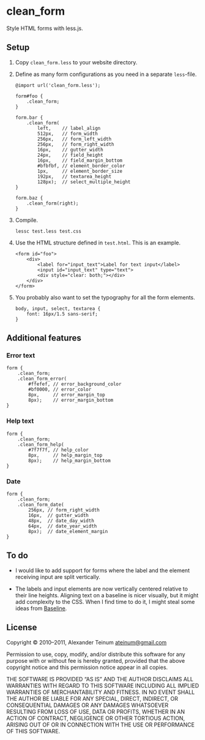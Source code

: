 # clean_form

Style HTML forms with less.js.

## Setup

1. Copy `clean_form.less` to your website directory.

2. Define as many form configurations as you need in a separate `less`-file.

       @import url('clean_form.less');

       form#foo {
           .clean_form;
       }

       form.bar {
           .clean_form(
               left,    // label_align
               512px,   // form_width
               256px,   // form_left_width
               256px,   // form_right_width
               16px,    // gutter_width
               24px,    // field_height
               16px,    // field_margin_bottom
               #bfbfbf, // element_border_color
               1px,     // element_border_size
               192px,   // textarea_height
               128px);  // select_multiple_height
       }

       form.baz {
           .clean_form(right);
       }

3. Compile.

       lessc test.less test.css

4. Use the HTML structure defined in `test.html`. This is an example.

       <form id="foo">
           <div>
               <label for="input_text">Label for text input</label>
               <input id="input_text" type="text">
               <div style="clear: both;"></div>
           </div>
       </form>

5. You probably also want to set the typography for all the form elements.

       body, input, select, textarea {
           font: 16px/1.5 sans-serif;
       }

## Additional features

### Error text

    form {
        .clean_form;
        .clean_form_error(
            #ffefef, // error_background_color
            #bf0000, // error_color
            8px,     // error_margin_top
            8px);    // error_margin_bottom
    }

### Help text

    form {
        .clean_form;
        .clean_form_help(
            #7f7f7f, // help_color
            8px,     // help_margin_top
            8px);    // help_margin_bottom
    }

### Date

    form {
        .clean_form;
        .clean_form_date(
            256px, // form_right_width
            16px,  // gutter_width
            48px,  // date_day_width
            64px,  // date_year_width
            8px);  // date_element_margin
    }

## To do

* I would like to add support for forms where the label and the element
  receiving input are split vertically.

* The labels and input elements are now vertically centered relative to their
  line heights. Aligning text on a baseline is nicer visually, but it might add
  complexity to the CSS. When I find time to do it, I might steal some ideas
  from [Baseline](http://baselinecss.com/).

## License

Copyright © 2010–2011, Alexander Teinum <ateinum@gmail.com>

Permission to use, copy, modify, and/or distribute this software for any
purpose with or without fee is hereby granted, provided that the above
copyright notice and this permission notice appear in all copies.

THE SOFTWARE IS PROVIDED “AS IS” AND THE AUTHOR DISCLAIMS ALL WARRANTIES WITH
REGARD TO THIS SOFTWARE INCLUDING ALL IMPLIED WARRANTIES OF MERCHANTABILITY AND
FITNESS. IN NO EVENT SHALL THE AUTHOR BE LIABLE FOR ANY SPECIAL, DIRECT,
INDIRECT, OR CONSEQUENTIAL DAMAGES OR ANY DAMAGES WHATSOEVER RESULTING FROM LOSS
OF USE, DATA OR PROFITS, WHETHER IN AN ACTION OF CONTRACT, NEGLIGENCE OR OTHER
TORTIOUS ACTION, ARISING OUT OF OR IN CONNECTION WITH THE USE OR PERFORMANCE OF
THIS SOFTWARE.
